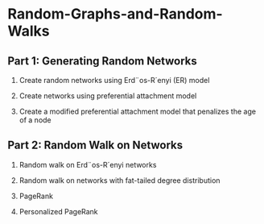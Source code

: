 # Random-Graphs-and-Random-Walks

## Part 1: Generating Random Networks

1. Create random networks using Erd¨os-R´enyi (ER) model

2. Create networks using preferential attachment model

3. Create a modified preferential attachment model that penalizes the age of a node

## Part 2: Random Walk on Networks

1. Random walk on Erd¨os-R´enyi networks

2. Random walk on networks with fat-tailed degree distribution

3. PageRank

4. Personalized PageRank
